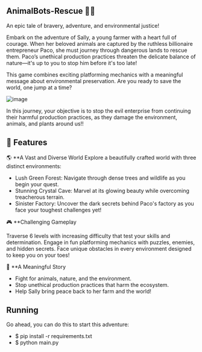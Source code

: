
## AnimalBots-Rescue 🐾🌱
An epic tale of bravery, adventure, and environmental justice!

Embark on the adventure of Sally, a young farmer with a heart full of courage. When her beloved animals are captured by the ruthless billionaire entrepreneur Paco, she must journey through dangerous lands to rescue them. Paco’s unethical production practices threaten the delicate balance of nature—it's up to you to stop him before it's too late!

This game combines exciting platforming mechanics with a meaningful message about environmental preservation. Are you ready to save the world, one jump at a time?

![image](https://github.com/user-attachments/assets/12234eae-3916-4c2a-b489-c6f9c902fa85)

In this journey, your objective is to stop the evil enterprise from continuing their harmful production practices, as they damage the environment, animals, and plants around us!!

## 🌟 Features
🌎 **A Vast and Diverse World
Explore a beautifully crafted world with three distinct environments:

- Lush Green Forest: Navigate through dense trees and wildlife as you begin your quest.
- Stunning Crystal Cave: Marvel at its glowing beauty while overcoming treacherous terrain.
- Sinister Factory: Uncover the dark secrets behind Paco's factory as you face your toughest challenges yet!

🎮 **Challenging Gameplay

Traverse 6 levels with increasing difficulty that test your skills and determination.
Engage in fun platforming mechanics with puzzles, enemies, and hidden secrets.
Face unique obstacles in every environment designed to keep you on your toes!

🌱 **A Meaningful Story

- Fight for animals, nature, and the environment.
- Stop unethical production practices that harm the ecosystem.
- Help Sally bring peace back to her farm and the world!


## Running
Go ahead, you can do this to start this adventure: 
* $ pip install -r requirements.txt
* $ python main.py

